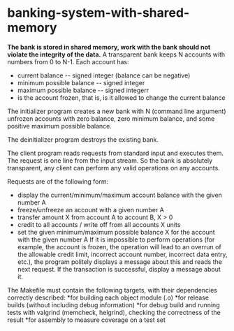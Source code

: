 # banking-system-with-shared-memory

**The bank is stored in shared memory, work with the bank should not violate the integrity of the data.**
A transparent bank keeps N accounts with numbers from 0 to N-1. Each account has:
* current balance -- signed integer (balance can be negative)
* minimum possible balance -- signed integer
* maximum possible balance -- signed integerr
* is the account frozen, that is, is it allowed to change the current balance

The initializer program creates a new bank with N (command line argument) unfrozen accounts with zero balance, zero minimum balance, and some positive maximum possible balance.

The deinitializer program destroys the existing bank.

The client program reads requests from standard input and executes them. The request is one line from the input stream. So the bank is absolutely transparent, any client can perform any valid operations on any accounts.

Requests are of the following form:
* display the current/minimum/maximum account balance with the given number A
* freeze/unfreeze an account with a given number A
* transfer amount X from account A to account B, X > 0
* credit to all accounts / write off from all accounts X units
* set the given minimum/maximum possible balance X for the account with the given number A
If it is impossible to perform operations (for example, the account is frozen, the operation will lead to an overrun of the allowable credit limit, incorrect account number, incorrect data entry, etc.), the program politely displays a message about this and reads the next request. If the transaction is successful, display a message about it.

The Makefile must contain the following targets, with their dependencies correctly described:
*for building each object module (.o)
*for release builds (without including debug information)
*for debug build and running tests with valgrind (memcheck, helgrind), checking the correctness of the result
*for assembly to measure coverage on a test set
